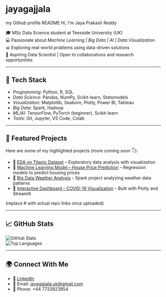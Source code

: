 # jayagajjala
my Github profile README
Hi, I'm Jaya Prakash Reddy  

🎓 MSc Data Science student at Teesside University (UK)  
💻 Passionate about *Machine Learning | Big Data | AI | Data Visualization*  
📊 Exploring real-world problems using data-driven solutions  
🚀 Aspiring Data Scientist | Open to collaborations and research opportunities  

---

## 🔧 Tech Stack
- *Programming:* Python, R, SQL  
- *Data Science:* Pandas, NumPy, Scikit-learn, Statsmodels  
- *Visualization:* Matplotlib, Seaborn, Plotly, Power BI, Tableau  
- *Big Data:* Spark, Hadoop  
- *ML/AI:* TensorFlow, PyTorch (beginner), Scikit-learn  
- *Tools:* Git, Jupyter, VS Code, Colab  

---

## 📂 Featured Projects
Here are some of my highlighted projects (more coming soon 👇):

- 📌 [EDA on Titanic Dataset](#) – Exploratory data analysis with visualization  
- 📌 [Machine Learning Model – House Price Prediction](#) – Regression models to predict housing prices  
- 📌 [Big Data Weather Analysis](#) – Spark project analyzing weather data patterns  
- 📌 [Interactive Dashboard – COVID-19 Visualization](#) – Built with Plotly and Streamlit  

(replace # with actual repo links once uploaded)

---

## 📈 GitHub Stats
![GitHub Stats](https://github-readme-stats.vercel.app/api?username=jayagajjala&show_icons=true&theme=tokyonight)  
![Top Languages](https://github-readme-stats.vercel.app/api/top-langs/?username=jayagajjala&layout=compact&theme=tokyonight)

---

## 🌍 Connect With Me
- 💼 [LinkedIn](https://www.linkedin.com/in/jaya-prakash-reddy-gajjala-9095a0360)  
- 📧 Email: jayagajjala.uk@gmail.com  
- 📱 Phone: +44 7733923854  

